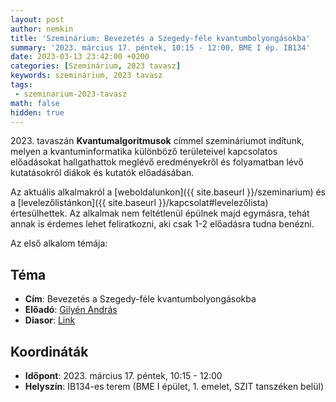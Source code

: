 ```yaml
---
layout: post
author: nemkin
title: 'Szeminárium: Bevezetés a Szegedy-féle kvantumbolyongásokba'
summary: '2023. március 17. péntek, 10:15 - 12:00, BME I ép. IB134'
date: 2023-03-13 23:42:00 +0200
categories: [Szeminárium, 2023 tavasz]
keywords: szeminárium, 2023 tavasz
tags:
 - szeminarium-2023-tavasz
math: false
hidden: true
---
```


2023\. tavaszán **Kvantumalgoritmusok** címmel szemináriumot indítunk, melyen a kvantuminformatika különböző területeivel kapcsolatos előadásokat hallgathattok meglévő eredményekről és folyamatban lévő kutatásokról diákok és kutatók előadásában.

Az aktuális alkalmakról a [weboldalunkon]({{ site.baseurl }}/szeminarium) és a [levelezőlistánkon]({{ site.baseurl }}/kapcsolat#levelezőlista) értesülhettek. Az alkalmak nem feltétlenül épülnek majd egymásra, tehát annak is érdemes lehet feliratkozni, aki csak 1-2 előadásra tudna benézni.

Az első alkalom témája:

## Téma

- **Cím**: Bevezetés a Szegedy-féle kvantumbolyongásokba
- **Előadó**: [Gilyén András](http://gilyen.hu/)
- **Diasor**: [Link](https://github.com/quszit/szeminarium/raw/main/2023_03_17_bevezetes_a_szegedy_fele_kvantumbolyongasokba/andras_gilyen_-_quantum_walks.pdf)

## Koordináták

- **Időpont**: 2023. március 17. péntek, 10:15 - 12:00
- **Helyszín**: IB134-es terem (BME I épület, 1. emelet, SZIT tanszéken belül)
